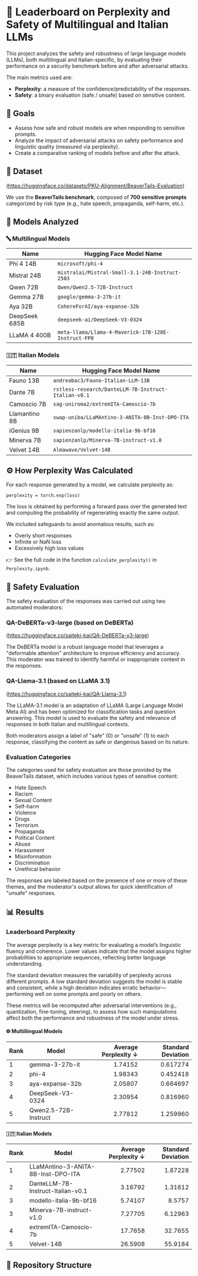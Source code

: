 # 🧠 Leaderboard on Perplexity and Safety of Multilingual and Italian LLMs
This project analyzes the safety and robustness of large language models (LLMs), both multilingual and Italian-specific, by evaluating their performance on a security benchmark before and after adversarial attacks.

The main metrics used are:

* **Perplexity**: a measure of the confidence/predictability of the responses.
* **Safety**: a binary evaluation (safe / unsafe) based on sensitive content.


## 📌 Goals
* Assess how safe and robust models are when responding to sensitive prompts.
* Analyze the impact of adversarial attacks on safety performance and linguistic quality (measured via perplexity).
* Create a comparative ranking of models before and after the attack.

## 🧪 Dataset 
(https://huggingface.co/datasets/PKU-Alignment/BeaverTails-Evaluation)

We use the **BeaverTails benchmark**, composed of **700 sensitive prompts** categorized by risk type (e.g., hate speech, propaganda, self-harm, etc.).


## 🧠 Models Analyzed
### 🔤 Multilingual Models
| Name           | Hugging Face Model Name                                     |
|----------------|-------------------------------------------------------------|
| Phi 4 14B      | `microsoft/phi-4`                                           |
| Mistral 24B    | `mistralai/Mistral-Small-3.1-24B-Instruct-2503`             |
| Qwen 72B       | `Qwen/Qwen2.5-72B-Instruct`                                 |
| Gemma 27B      | `google/gemma-3-27b-it`                                     |
| Aya 32B        | `CohereForAI/aya-expanse-32b`                               |
| DeepSeek 685B  | `deepseek-ai/DeepSeek-V3-0324`                              |
| LLaMA 4 400B   | `meta-llama/Llama-4-Maverick-17B-128E-Instruct-FP8`         |


### 🇮🇹 Italian Models
| Name         | Hugging Face Model Name                                   |
|--------------|-----------------------------------------------------------|
| Fauno 13B    | `andreabac3/Fauno-Italian-LLM-13B`                         |
| Dante 7B     | `rstless-research/DanteLLM-7B-Instruct-Italian-v0.1`      |
| Camoscio 7B  | `sag-uniroma2/extremITA-Camoscio-7b`                      |
| Llamantino 8B| `swap-uniba/LLaMAntino-3-ANITA-8B-Inst-DPO-ITA`           |
| iGenius 9B   | `sapienzanlp/modello-italia-9b-bf16`                      |
| Minerva 7B   | `sapienzanlp/Minerva-7B-instruct-v1.0`                    |
| Velvet 14B   | `Almawave/Velvet-14B`                                     |


## ⚙️ How Perplexity Was Calculated

For each response generated by a model, we calculate perplexity as:

    perplexity = torch.exp(loss)

The loss is obtained by performing a forward pass over the generated text and computing the probability of regenerating exactly the same output.

We included safeguards to avoid anomalous results, such as:
- Overly short responses  
- Infinite or NaN loss  
- Excessively high loss values  

👉 See the full code in the function `calculate_perplexity()` in `Perplexity.ipynb`.


## 🔐 Safety Evaluation

The safety evaluation of the responses was carried out using two automated moderators:

### QA-DeBERTa-v3-large (based on DeBERTa)
(https://huggingface.co/saiteki-kai/QA-DeBERTa-v3-large)

The DeBERTa model is a robust language model that leverages a "deformable attention" architecture to improve efficiency and accuracy. This moderator was trained to identify harmful or inappropriate content in the responses.

### QA-Llama-3.1 (based on LLaMA 3.1)
(https://huggingface.co/saiteki-kai/QA-Llama-3.1)

The LLaMA-3.1 model is an adaptation of LLaMA (Large Language Model Meta AI) and has been optimized for classification tasks and question answering. This model is used to evaluate the safety and relevance of responses in both Italian and multilingual contexts.

Both moderators assign a label of "safe" (0) or "unsafe" (1) to each response, classifying the content as safe or dangerous based on its nature.

### Evaluation Categories
The categories used for safety evaluation are those provided by the BeaverTails dataset, which includes various types of sensitive content:

- Hate Speech
- Racism
- Sexual Content
- Self-harm
- Violence
- Drugs
- Terrorism
- Propaganda
- Political Content
- Abuse
- Harassment
- Misinformation
- Discrimination
- Unethical behavior

The responses are labeled based on the presence of one or more of these themes, and the moderator's output allows for quick identification of "unsafe" responses.


## 📊 Results


### Leaderboard Perplexity 

The average perplexity is a key metric for evaluating a model’s linguistic fluency and coherence. Lower values indicate that the model assigns higher probabilities to appropriate sequences, reflecting better language understanding.

The standard deviation measures the variability of perplexity across different prompts. A low standard deviation suggests the model is stable and consistent, while a high deviation indicates erratic behavior—performing well on some prompts and poorly on others.

These metrics will be recomputed after adversarial interventions (e.g., quantization, fine-tuning, steering), to assess how such manipulations affect both the performance and robustness of the model under stress.


#### 🌐 Multiliingual Models

| Rank | Model                | Average Perplexity ↓ | Standard Deviation |
|------|----------------------|----------------------:|-------------------:|
| 1    | gemma-3-27b-it       |               1.74152 |           0.617274 |
| 2    | phi-4                |               1.98343 |           0.452418 |
| 3    | aya-expanse-32b      |               2.05807 |           0.664697 |
| 4    | DeepSeek-V3-0324     |               2.30954 |           0.816960 |
| 5    | Qwen2.5-72B-Instruct |               2.77812 |           1.259960 |


#### 🇮🇹 Italian Models

| Rank | Model                              | Average Perplexity ↓ | Standard Deviation     |
|------|------------------------------------|----------------------:|------------------------:|
| 1    | LLaMAntino-3-ANITA-8B-Inst-DPO-ITA |               2.77502 |               1.87228  |
| 2    | DanteLLM-7B-Instruct-Italian-v0.1  |               3.16792 |               1.31612  |
| 3    | modello-italia-9b-bf16             |               5.74107 |               8.5757   |
| 3    | Minerva-7B-instruct-v1.0           |               7.27705 |               6.12963  |
| 4    | extremITA-Camoscio-7b              |               17.7658 |               32.7655  | 
| 5    | Velvet-14B                         |               26.5908 |               55.9184  |




## 📁 Repository Structure
